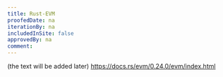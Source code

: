 ```yaml
---
title: Rust-EVM
proofedDate: na
iterationBy: na
includedInSite: false
approvedBy: na
comment: 
---
```



(the text will be added later)
https://docs.rs/evm/0.24.0/evm/index.html